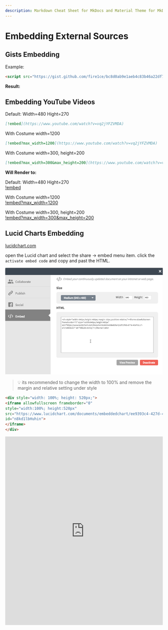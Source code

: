 ```yaml
---
description: Markdown Cheat Sheet for MkDocs and Material Theme for MkDocs. - How to Embed Gists, YouTube Videos, Lucid Charts
---
```


# Embedding External Sources

## Gists Embedding

Example:

```html
<script src="https://gist.github.com/fire1ce/bc8d0ab9e1aeb4c83b46a22df7846625.js"></script>
```

__Result:__
<script src="https://gist.github.com/fire1ce/bc8d0ab9e1aeb4c83b46a22df7846625.js"></script>

## Embedding YouTube Videos

Default: Width=480 Hight=270

```markdown
[!embed](https://www.youtube.com/watch?v=vq2jYFZVMDA)
```

With Costume width=1200

```markdown
[!embed?max_width=1200](https://www.youtube.com/watch?v=vq2jYFZVMDA)  
```

With Costume width=300, height=200

```markdown
[!embed?max_width=300&max_height=200](https://www.youtube.com/watch?v=vq2jYFZVMDA)
```

__Will Render to:__

Default: Width=480 Hight=270  
[!embed](https://www.youtube.com/watch?v=vq2jYFZVMDA)

With Costume width=1200  
[!embed?max_width=1200](https://www.youtube.com/watch?v=vq2jYFZVMDA)  

With Costume width=300, height=200  
[!embed?max_width=300&max_height=200](https://www.youtube.com/watch?v=vq2jYFZVMDA)

## Lucid Charts Embedding

[lucidchart.com](https://www.lucidchart.com/ "lucidchart.com")

open the Lucid chart and select the share -> embed menu item. click the `activate embed code` and copy and past the HTML.

![lucid](../assets/images/MarkdownCheatSheet/lucid_char_html.png)

> :bulb: its recommended to change the width to 100% and remove the margin and relative setting under style

```html
<div style="width: 100%; height: 520px;">  
<iframe allowfullscreen frameborder="0"
style="width:100%; height:520px"
src="https://www.lucidchart.com/documents/embeddedchart/ee9393c4-427d-4390-97da-1d0a42b5823e"
id="n8kd1lbHuhin">
</iframe>
</div>
```

<div style="width: 100%; height: 600px;">
<iframe allowfullscreen frameborder="0" style="width:100%; height:600px" src="https://www.lucidchart.com/documents/embeddedchart/ee9393c4-427d-4390-97da-1d0a42b5823e"
id="n8kd1lbHuhin"></iframe>
</div>
